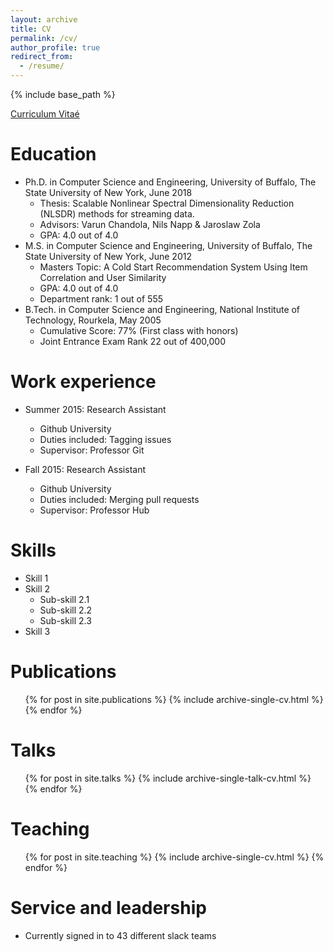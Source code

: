```yaml
---
layout: archive
title: CV
permalink: /cv/
author_profile: true
redirect_from:
  - /resume/
---
```


{% include base_path %}

[Curriculum Vitaé](http://schrilax.github.io/files/Suchismit_CV.pdf)

Education
======
* Ph.D. in Computer Science and Engineering, University of Buffalo, The State University of New York, June 2018
  * Thesis: Scalable Nonlinear Spectral Dimensionality Reduction (NLSDR) methods for streaming data.
  * Advisors: Varun Chandola, Nils Napp & Jaroslaw Zola
  * GPA: 4.0 out of 4.0 
* M.S. in Computer Science and Engineering, University of Buffalo, The State University of New York, June 2012
  * Masters Topic: A Cold Start Recommendation System Using Item Correlation and User Similarity
  * GPA: 4.0 out of 4.0
  * Department rank: 1 out of 555
* B.Tech. in Computer Science and Engineering, National Institute of Technology, Rourkela, May 2005
  * Cumulative Score: 77% (First class with honors)
  * Joint Entrance Exam Rank 22 out of 400,000

Work experience
======
* Summer 2015: Research Assistant
  * Github University
  * Duties included: Tagging issues
  * Supervisor: Professor Git

* Fall 2015: Research Assistant
  * Github University
  * Duties included: Merging pull requests
  * Supervisor: Professor Hub
  
Skills
======
* Skill 1
* Skill 2
  * Sub-skill 2.1
  * Sub-skill 2.2
  * Sub-skill 2.3
* Skill 3

Publications
======
  <ul>{% for post in site.publications %}
    {% include archive-single-cv.html %}
  {% endfor %}</ul>
  
Talks
======
  <ul>{% for post in site.talks %}
    {% include archive-single-talk-cv.html %}
  {% endfor %}</ul>
  
Teaching
======
  <ul>{% for post in site.teaching %}
    {% include archive-single-cv.html %}
  {% endfor %}</ul>
  
Service and leadership
======
* Currently signed in to 43 different slack teams
